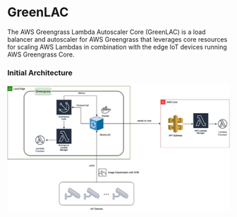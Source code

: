 # GreenLAC
The AWS Greengrass Lambda Autoscaler Core (GreenLAC) is a load balancer and autoscaler
for AWS Greengrass that leverages core resources for scaling AWS Lambdas in combination
with the edge IoT devices running AWS Greengrass Core.

### Initial Architecture 
![](images/architecture.jpg)

